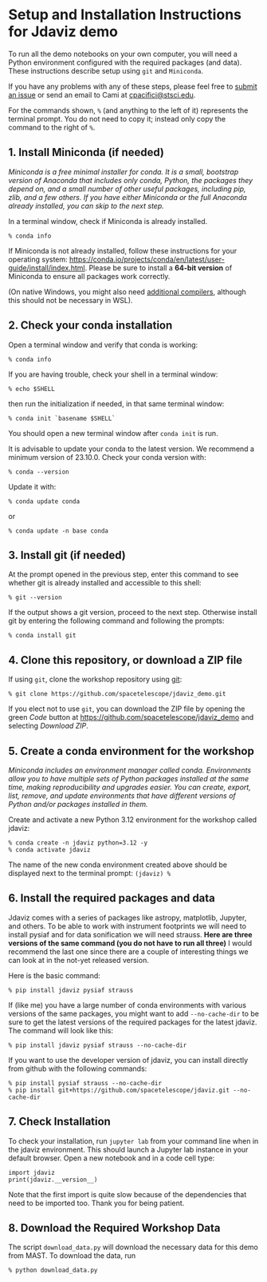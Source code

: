 # Setup and Installation Instructions for Jdaviz demo

To run all the demo notebooks on your own computer, you will need
a Python environment configured with the required packages (and data).
These instructions describe setup using `git` and `Miniconda`.

If you have any problems with any of these steps, please
feel free to [submit an issue](https://github.com/spacetelescope/jdaviz_demo/issues)
or send an email to Cami at cpacifici@stsci.edu.

For the commands shown, `%` (and anything to the left of it) represents
the terminal prompt. You do not need to copy it; instead only copy the
command to the right of `%`.


## 1. Install Miniconda (if needed)

*Miniconda is a free minimal installer for conda. It is a small,
bootstrap version of Anaconda that includes only conda, Python, the
packages they depend on, and a small number of other useful packages,
including pip, zlib, and a few others. If you have either Miniconda or
the full Anaconda already installed, you can skip to the next step.*

In a terminal window, check if Miniconda is already installed.

    % conda info

If Miniconda is not already installed, follow
these instructions for your operating system:
https://conda.io/projects/conda/en/latest/user-guide/install/index.html.
Please be sure to install a **64-bit version** of Miniconda to ensure
all packages work correctly.

(On native Windows, you might also need [additional
compilers](https://github.com/conda/conda-build/wiki/Windows-Compilers),
although this should not be necessary in WSL).


## 2. Check your conda installation

Open a terminal window and verify that conda is working:

    % conda info

If you are having trouble, check your shell in a terminal window:

    % echo $SHELL

then run the initialization if needed, in that same terminal window:

    % conda init `basename $SHELL`

You should open a new terminal window after `conda init` is run.

It is advisable to update your conda to the latest version. We recommend
a minimum version of 23.10.0. Check your conda version with:

    % conda --version

Update it with:

    % conda update conda

or

    % conda update -n base conda


## 3. Install git (if needed)

At the prompt opened in the previous step, enter this command to see
whether git is already installed and accessible to this shell:

    % git --version

If the output shows a git version, proceed to the next step. Otherwise
install git by entering the following command and following the prompts:

    % conda install git


## 4. Clone this repository, or download a ZIP file

If using `git`, clone the workshop repository using
[git](https://help.github.com/articles/set-up-git/):

    % git clone https://github.com/spacetelescope/jdaviz_demo.git

If you elect not to use `git`, you can download
the ZIP file by opening the green *Code* button at
https://github.com/spacetelescope/jdaviz_demo and selecting
*Download ZIP*.


## 5. Create a conda environment for the workshop

*Miniconda includes an environment manager called conda. Environments
allow you to have multiple sets of Python packages installed at the
same time, making reproducibility and upgrades easier. You can create,
export, list, remove, and update environments that have different
versions of Python and/or packages installed in them.*

Create and activate a new Python 3.12 environment for the workshop
called jdaviz:

    % conda create -n jdaviz python=3.12 -y
    % conda activate jdaviz

The name of the new conda environment created above should be displayed next
to the terminal prompt: `(jdaviz) %`


## 6. Install the required packages and data

Jdaviz comes with a series of packages like astropy, matplotlib, Jupyter,
and others.
To be able to work with instrument footprints we will need to install
pysiaf and for data sonification we will need strauss. **Here are three versions
of the same command (you do not have to run all three)** I would recommend the last one since
there are a couple of interesting things we can look at in the not-yet released
version.

Here is the basic command:

    % pip install jdaviz pysiaf strauss

If (like me) you have a large number of conda environments with various
versions of the same packages, you might want to add `--no-cache-dir`
to be sure to get the latest versions of the required packages for the
latest jdaviz. The command will look like this:

    % pip install jdaviz pysiaf strauss --no-cache-dir

If you want to use the developer version of jdaviz, you can install
directly from github with the following commands:

    % pip install pysiaf strauss --no-cache-dir
    % pip install git+https://github.com/spacetelescope/jdaviz.git --no-cache-dir

## 7. Check Installation

To check your installation, run `jupyter lab` from your command line when
in the jdaviz environment. This should launch a Jupyter lab instance in
your default browser. Open a new notebook and in a code cell type:

    import jdaviz
    print(jdaviz.__version__)

Note that the first import is quite slow because of the dependencies that
need to be imported too. Thank you for being patient.

## 8. Download the Required Workshop Data

The script `download_data.py` will download the necessary data for this
demo from MAST. To download the data, run

    % python download_data.py
